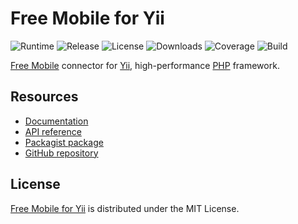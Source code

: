 # Free Mobile for Yii
![Runtime](https://img.shields.io/badge/php-%3E%3D7.1-brightgreen.svg) ![Release](https://img.shields.io/packagist/v/cedx/yii2-free-mobile.svg) ![License](https://img.shields.io/packagist/l/cedx/yii2-free-mobile.svg) ![Downloads](https://img.shields.io/packagist/dt/cedx/yii2-free-mobile.svg) ![Coverage](https://coveralls.io/repos/github/cedx/yii2-free-mobile/badge.svg) ![Build](https://travis-ci.org/cedx/yii2-free-mobile.svg)

[Free Mobile](http://mobile.free.fr) connector for [Yii](http://www.yiiframework.com), high-performance [PHP](https://secure.php.net) framework.

## Resources
- [Documentation](https://cedx.github.io/yii2-free-mobile)
- [API reference](https://cedx.github.io/yii2-free-mobile/api)
- [Packagist package](https://packagist.org/packages/cedx/yii2-free-mobile)
- [GitHub repository](https://github.com/cedx/yii2-free-mobile)

## License
[Free Mobile for Yii](https://cedx.github.io/yii2-free-mobile) is distributed under the MIT License.
